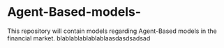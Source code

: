 # Agent-Based-models-
This repository will contain models regarding Agent-Based models in the financial market.
blablablablablablaasdasdsadsad
